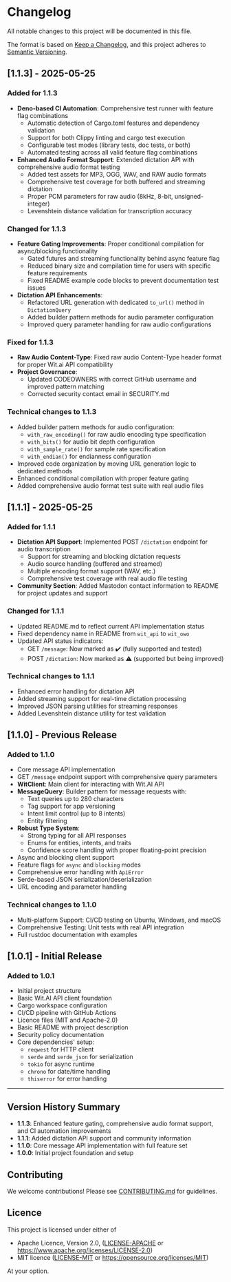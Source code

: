 # Changelog

All notable changes to this project will be documented in this file.

The format is based on [Keep a Changelog](https://keepachangelog.com/en/1.0.0/),
and this project adheres to [Semantic Versioning](https://semver.org/spec/v2.0.0.html).

## [1.1.3] - 2025-05-25

### Added for 1.1.3

- **Deno-based CI Automation**: Comprehensive test runner with feature flag combinations
  - Automatic detection of Cargo.toml features and dependency validation
  - Support for both Clippy linting and cargo test execution
  - Configurable test modes (library tests, doc tests, or both)
  - Automated testing across all valid feature flag combinations
- **Enhanced Audio Format Support**: Extended dictation API with comprehensive audio format testing
  - Added test assets for MP3, OGG, WAV, and RAW audio formats
  - Comprehensive test coverage for both buffered and streaming dictation
  - Proper PCM parameters for raw audio (8kHz, 8-bit, unsigned-integer)
  - Levenshtein distance validation for transcription accuracy

### Changed for 1.1.3

- **Feature Gating Improvements**: Proper conditional compilation for async/blocking functionality
  - Gated futures and streaming functionality behind async feature flag
  - Reduced binary size and compilation time for users with specific feature requirements
  - Fixed README example code blocks to prevent documentation test issues
- **Dictation API Enhancements**:
  - Refactored URL generation with dedicated `to_url()` method in `DictationQuery`
  - Added builder pattern methods for audio parameter configuration
  - Improved query parameter handling for raw audio configurations

### Fixed for 1.1.3

- **Raw Audio Content-Type**: Fixed raw audio Content-Type header format for proper Wit.ai API compatibility
- **Project Governance**:
  - Updated CODEOWNERS with correct GitHub username and improved pattern matching
  - Corrected security contact email in SECURITY.md

### Technical changes to 1.1.3

- Added builder pattern methods for audio configuration:
  - `with_raw_encoding()` for raw audio encoding type specification
  - `with_bits()` for audio bit depth configuration
  - `with_sample_rate()` for sample rate specification
  - `with_endian()` for endianness configuration
- Improved code organization by moving URL generation logic to dedicated methods
- Enhanced conditional compilation with proper feature gating
- Added comprehensive audio format test suite with real audio files

## [1.1.1] - 2025-05-25

### Added for 1.1.1

- **Dictation API Support**: Implemented POST `/dictation` endpoint for audio transcription
  - Support for streaming and blocking dictation requests
  - Audio source handling (buffered and streamed)
  - Multiple encoding format support (WAV, etc.)
  - Comprehensive test coverage with real audio file testing
- **Community Section**: Added Mastodon contact information to README for project updates and support

### Changed for 1.1.1

- Updated README.md to reflect current API implementation status
- Fixed dependency name in README from `wit_api` to `wit_owo`
- Updated API status indicators:
  - GET `/message`: Now marked as ✔️ (fully supported and tested)
  - POST `/dictation`: Now marked as ⚠️ (supported but being improved)

### Technical changes to 1.1.1

- Enhanced error handling for dictation API
- Added streaming support for real-time dictation processing
- Improved JSON parsing utilities for streaming responses
- Added Levenshtein distance utility for test validation

## [1.1.0] - Previous Release

### Added to 1.1.0

- Core message API implementation
- GET `/message` endpoint support with comprehensive query parameters
- **WitClient**: Main client for interacting with Wit.AI API
- **MessageQuery**: Builder pattern for message requests with:
  - Text queries up to 280 characters
  - Tag support for app versioning
  - Intent limit control (up to 8 intents)
  - Entity filtering
- **Robust Type System**:
  - Strong typing for all API responses
  - Enums for entities, intents, and traits
  - Confidence score handling with proper floating-point precision
- Async and blocking client support
- Feature flags for `async` and `blocking` modes
- Comprehensive error handling with `ApiError`
- Serde-based JSON serialization/deserialization
- URL encoding and parameter handling

### Technical changes to 1.1.0

- Multi-platform Support: CI/CD testing on Ubuntu, Windows, and macOS
- Comprehensive Testing: Unit tests with real API integration
- Full rustdoc documentation with examples

## [1.0.1] - Initial Release

### Added to 1.0.1

- Initial project structure
- Basic Wit.AI API client foundation
- Cargo workspace configuration
- CI/CD pipeline with GitHub Actions
- Licence files (MIT and Apache-2.0)
- Basic README with project description
- Security policy documentation
- Core dependencies' setup:
  - `reqwest` for HTTP client
  - `serde` and `serde_json` for serialization
  - `tokio` for async runtime
  - `chrono` for date/time handling
  - `thiserror` for error handling

---

## Version History Summary

- **1.1.3**: Enhanced feature gating, comprehensive audio format support, and CI automation improvements
- **1.1.1**: Added dictation API support and community information
- **1.1.0**: Core message API implementation with full feature set
- **1.0.0**: Initial project foundation and setup

## Contributing

We welcome contributions! Please see [CONTRIBUTING.md](CONTRIBUTING.md) for guidelines.

## Licence

This project is licensed under either of

- Apache Licence, Version 2.0, ([LICENSE-APACHE](LICENSE-APACHE) or <https://www.apache.org/licenses/LICENSE-2.0>)
- MIT licence ([LICENSE-MIT](LICENSE-MIT) or <https://opensource.org/licenses/MIT>)

At your option.
